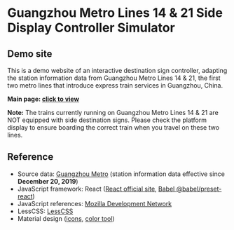# Guangzhou Metro Lines 14 & 21 Side Display Controller Simulator

## Demo site

This is a demo website of an interactive destination sign controller, adapting the station information data from Guangzhou Metro Lines 14 & 21, the first two metro lines that introduce express train services in Guangzhou, China.

**Main page: [click to view](https://bit.ly/1421LED)**

**Note:** The trains currently running on Guangzhou Metro Lines 14 & 21 are NOT equipped with side destination signs. Please check the platform display to ensure boarding the correct train when you travel on these two lines.

## Reference
* Source data: [Guangzhou Metro](http://www.gzmtr.com) (station information data effective since **December 20, 2019**)
* JavaScript framework: React ([React official site](https://reactjs.org/), [Babel @babel/preset-react](https://babeljs.io/docs/en/babel-preset-react))
* JavaScript references: [Mozilla Development Network](https://developer.mozilla.org/)
* LessCSS: [LessCSS](http://lesscss.org)
* Material design ([icons](https://material.io/icons), [color tool](https://material.io/resources/color/))
